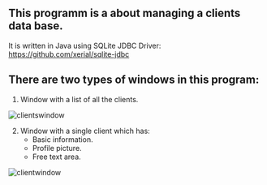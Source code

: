 ## This programm is a about managing a clients data base.

It is written in Java using SQLite JDBC Driver:
https://github.com/xerial/sqlite-jdbc

## There are two types of windows in this program:
1. Window with a list of all the clients.

![clientswindow](https://user-images.githubusercontent.com/31509901/52535947-fc05f200-2d5c-11e9-8d93-ad097b2e49fc.png)

2. Window with a single client which has:
    * Basic information.
   * Profile picture.
    * Free text area.

![clientwindow](https://user-images.githubusercontent.com/31509901/52535952-0a540e00-2d5d-11e9-8d1c-35e45430e14d.png)
